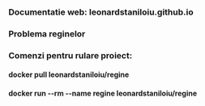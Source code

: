 ### Documentatie web: leonardstaniloiu.github.io

### Problema reginelor

### Comenzi pentru rulare proiect:

#### docker pull leonardstaniloiu/regine
#### docker run --rm --name regine leonardstaniloiu/regine
